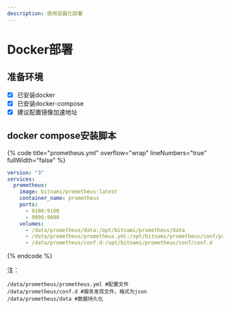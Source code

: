 ```yaml
---
description: 使用容器化部署
---
```


# Docker部署

## 准备环境

* [x] 已安装docker
* [x] 已安装docker-compose
* [x] 建议配置镜像加速地址

## docker compose安装脚本

{% code title="prometheus.yml" overflow="wrap" lineNumbers="true" fullWidth="false" %}
```yaml
version: "3"
services:
  prometheus:
    image: bitnami/prometheus:latest
    container_name: prometheus
    ports:
      - 9100:9100
      - 9090:9090
    volumes:
      - /data/prometheus/data:/opt/bitnami/prometheus/data
      - /data/prometheus/prometheus.yml:/opt/bitnami/prometheus/conf/prometheus.yml
      - /data/prometheus/conf.d:/opt/bitnami/prometheus/conf/conf.d
```
{% endcode %}

注：

```
/data/prometheus/prometheus.yml #配置文件
/data/prometheus/conf.d #服务发现文件，格式为json
/data/prometheus/data #数据持久化
```
